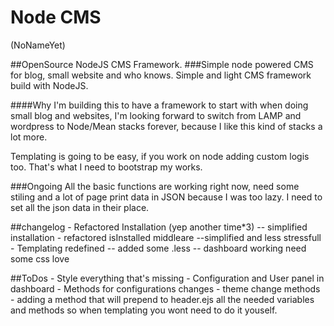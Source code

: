 # Node CMS
(NoNameYet)

##OpenSource NodeJS CMS Framework.
###Simple node powered CMS for blog, small website and who knows.
Simple and light CMS framework build with NodeJS.

####Why
I'm building this to have a framework to start with when doing small blog and websites, I'm looking forward to switch from LAMP and wordpress to Node/Mean stacks forever, because I like this kind of stacks a lot more.

Templating is going to be easy, if you work on node adding custom logis too.
That's what I need to bootstrap my works.

###Ongoing
All the basic functions are working right now, need some stiling and a lot of page print data in JSON because I was too lazy.
I need to set all the json data in their place.


##changelog
	- Refactored Installation (yep another time*3)
		-- simplified installation
	- refactored isInstalled middleare
		--simplified and less stressfull
	- Templating redefined
		-- added some .less
	-- dashboard working need some css love

##ToDos
	- Style everything that's missing
	- Configuration and User panel in dashboard
	- Methods for configurations changes
	- theme change methods
	- adding a method that will prepend to header.ejs all the needed variables and methods 
	  so when templating you wont need to do it youself.